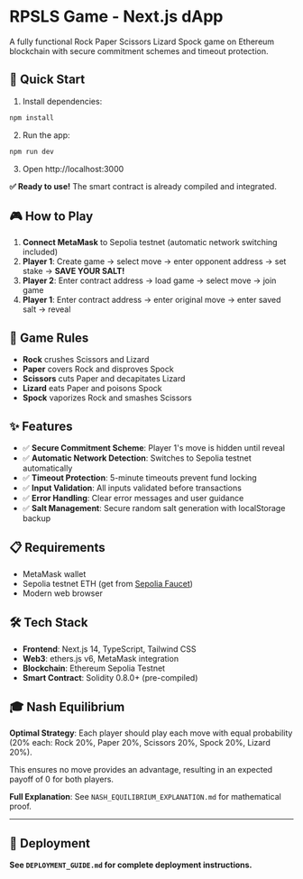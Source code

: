 # RPSLS Game - Next.js dApp

A fully functional Rock Paper Scissors Lizard Spock game on Ethereum blockchain with secure commitment schemes and timeout protection.

## 🚀 Quick Start

1. Install dependencies:

```bash
npm install
```

2. Run the app:

```bash
npm run dev
```

3. Open http://localhost:3000

**✅ Ready to use!** The smart contract is already compiled and integrated.

## 🎮 How to Play

1. **Connect MetaMask** to Sepolia testnet (automatic network switching included)
2. **Player 1**: Create game → select move → enter opponent address → set stake → **SAVE YOUR SALT!**
3. **Player 2**: Enter contract address → load game → select move → join game
4. **Player 1**: Enter contract address → enter original move → enter saved salt → reveal

## 🎯 Game Rules

- **Rock** crushes Scissors and Lizard
- **Paper** covers Rock and disproves Spock
- **Scissors** cuts Paper and decapitates Lizard
- **Lizard** eats Paper and poisons Spock
- **Spock** vaporizes Rock and smashes Scissors

## ✨ Features

- ✅ **Secure Commitment Scheme**: Player 1's move is hidden until reveal
- ✅ **Automatic Network Detection**: Switches to Sepolia testnet automatically
- ✅ **Timeout Protection**: 5-minute timeouts prevent fund locking
- ✅ **Input Validation**: All inputs validated before transactions
- ✅ **Error Handling**: Clear error messages and user guidance
- ✅ **Salt Management**: Secure random salt generation with localStorage backup

## 📋 Requirements

- MetaMask wallet
- Sepolia testnet ETH (get from [Sepolia Faucet](https://sepoliafaucet.com/))
- Modern web browser

## 🛠️ Tech Stack

- **Frontend**: Next.js 14, TypeScript, Tailwind CSS
- **Web3**: ethers.js v6, MetaMask integration
- **Blockchain**: Ethereum Sepolia Testnet
- **Smart Contract**: Solidity 0.8.0+ (pre-compiled)

## 🎓 Nash Equilibrium

**Optimal Strategy**: Each player should play each move with equal probability (20% each: Rock 20%, Paper 20%, Scissors 20%, Spock 20%, Lizard 20%).

This ensures no move provides an advantage, resulting in an expected payoff of 0 for both players.

**Full Explanation**: See `NASH_EQUILIBRIUM_EXPLANATION.md` for mathematical proof.

---

## 🚀 Deployment

**See `DEPLOYMENT_GUIDE.md` for complete deployment instructions.**
